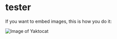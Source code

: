 # tester

If you want to embed images, this is how you do it:

![Image of Yaktocat](https://octodex.github.com/images/yaktocat.png)

